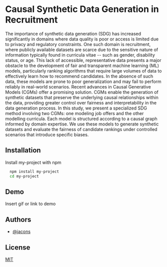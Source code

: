 
# Causal Synthetic Data Generation in Recruitment

The importance of synthetic data generation (SDG) has increased significantly in domains where data quality is poor or access is limited due to privacy and regulatory constraints. One such domain is recruitment, where publicly available datasets are scarce due to the sensitive nature of information typically found in curricula vitae -- such as gender, disability status, or age.
This lack of accessible, representative data presents a major obstacle to the development of fair and transparent machine learning (ML) models, particularly ranking algorithms that require large volumes of data to effectively learn how to recommend candidates. In the absence of such data, these models are prone to poor generalization and may fail to perform reliably in real-world scenarios.
Recent advances in Causal Generative Models (CGMs) offer a promising solution. CGMs enable the generation of synthetic datasets that preserve the underlying causal relationships within the data, providing greater control over fairness and interpretability in the data generation process.
In this study, we present a specialized SDG method involving two CGMs: one modeling job offers and the other modelling curricula. Each model is structured according to a causal graph informed by domain expertise. We use these models to generate synthetic datasets and evaluate the fairness of candidate rankings under controlled scenarios that introduce specific biases.


## Installation

Install my-project with npm

```bash
  npm install my-project
  cd my-project
```
    
## Demo

Insert gif or link to demo


## Authors

- [@jacons](https://www.github.com/jacons)


## License

[MIT](https://choosealicense.com/licenses/mit/)

